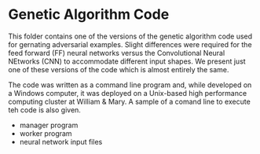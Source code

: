 # Genetic Algorithm Code

This folder contains one of the versions of the genetic algorithm code used for gernating adversarial examples.  Slight differences were required for the feed forward (FF) neural networks versus 
the Convolutional Neural NEtworks (CNN) to accommodate different input shapes.  We present just one of these versions of the code which is almost entirely the same.

The code was written as a command line program and, while developed on a Windows computer, it was deployed on a Unix-based high performance computing cluster at William & Mary.  A sample of 
a comand line to execute teh code is also given.

  - manager program
  - worker program
  - neural network input files